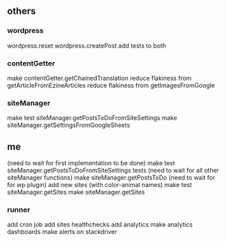 ## others

### wordpress
wordpress.reset
wordpress.createPost
add tests to both

### contentGetter
make contentGetter.getChainedTranslation
reduce flakiness from getArticleFromEzineArticles
reduce flakiness from getImagesFromGoogle

### siteManager
make test siteManager.getPostsToDoFromSiteSettings
make siteManager.getSettingsFromGoogleSheets

## me
(need to wait for first implementation to be done)
make test siteManager.getPostsToDoFromSiteSettings tests
(need to wait for all other siteManager functions)
make siteManager.getPostsToDo
(need to wait for for wp plugin)
add new sites (with color-animal names)
make test siteManager.getSites
make siteManager.getSites

### runner
add cron job
add sites healthchecks
add analytics
make analytics dashboards
make alerts on stackdriver
